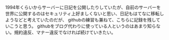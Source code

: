 1994年くらいからサーバーに日記を公開したりしていたが、自前のサーバーを世界に公開するのはセキュリティ上好ましくないと思い、日記もはてなに移転しようなどと考えていたのだが、
githubの練習も兼ねて、こちらに記録を残していこうと思う。
githubをブログ代わりに使っている人というのはあまり知らない。規約違反、マナー違反でなければ続けていきたい。
